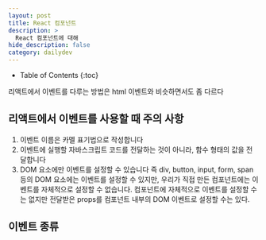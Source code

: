 ```yaml
---
layout: post
title: React 컴포넌트
description: >
  React 컴포넌트에 대해
hide_description: false
category: dailydev
---
```


- Table of Contents
{:toc}

리액트에서 이벤트를 다루는 방법은 html 이벤트와 비슷하면서도 좀 다르다 

## 리액트에서 이벤트를 사용할 때 주의 사항
1. 이벤트 이름은 카멜 표기법으로 작성합니다<br>
2. 이벤트에 실행할 자바스크립트 코드를 전달하는 것이 아니라, 함수 형태의 값을 전달합니다<br>
3. DOM 요소에만 이벤트를 설정할 수 있습니다
즉 div, button, input, form, span 등의 DOM 요소에는 이벤트를 설정할 수 있지만, 우리가 직접 만든 컴포넌트에는 이벤트를 자체적으로 설정할 수 없습니다. 컴포넌트에 자체적으로 이벤트를 설정할 수는 없지만 전달받은 props를 컴포넌트 내부의 DOM 이벤트로 설정할 수는 있다.

## 이벤트 종류
<ul>
</ul>

